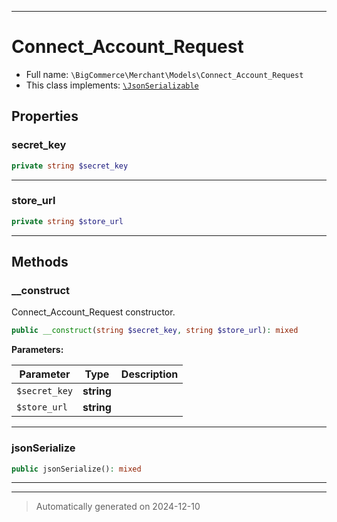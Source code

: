 ***

# Connect_Account_Request





* Full name: `\BigCommerce\Merchant\Models\Connect_Account_Request`
* This class implements:
[`\JsonSerializable`](../../../JsonSerializable.md)



## Properties


### secret_key



```php
private string $secret_key
```






***

### store_url



```php
private string $store_url
```






***

## Methods


### __construct

Connect_Account_Request constructor.

```php
public __construct(string $secret_key, string $store_url): mixed
```








**Parameters:**

| Parameter | Type | Description |
|-----------|------|-------------|
| `$secret_key` | **string** |  |
| `$store_url` | **string** |  |





***

### jsonSerialize



```php
public jsonSerialize(): mixed
```












***


***
> Automatically generated on 2024-12-10
